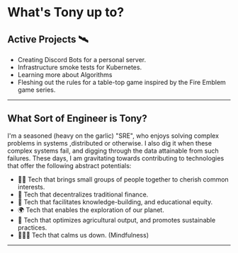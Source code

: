 # What's Tony up to?

## Active Projects 🛰️

* Creating Discord Bots for a personal server.
* Infrastructure smoke tests for Kubernetes.
* Learning more about Algorithms
* Fleshing out the rules for a table-top game inspired by the Fire Emblem game series.
  
***

## What Sort of Engineer is Tony?

I'm a seasoned (heavy on the garlic) "SRE", who enjoys solving complex problems in systems ,distributed or otherwise. I also dig it when these complex systems fail, and digging through the data attainable from such failures. These days, I am gravitating towards contributing to technologies that offer the following abstract potentials:

* 🤘🏽 Tech that brings small groups of people together to cherish common interests. 
* 🏦 Tech that decentralizes traditional finance. 
* 🍎 Tech that facilitates knowledge-building, and educational equity. 
* 🌍 Tech that enables the exploration of our planet.
* 🌽 Tech that optimizes agricultural output, and promotes sustainable practices. 
* 🧘🏼‍♀️ Tech that calms us down. (Mindfulness)

***

